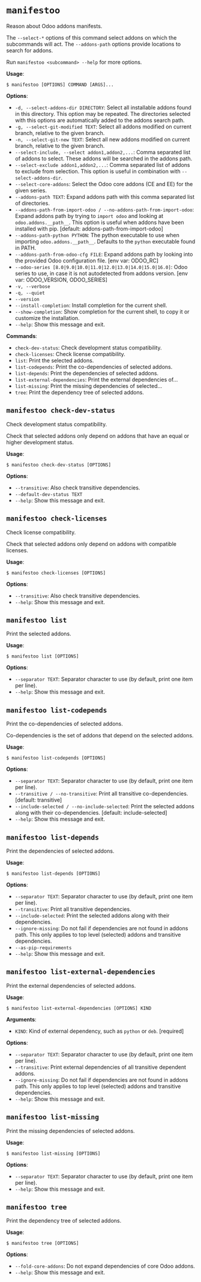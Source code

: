 # `manifestoo`

Reason about Odoo addons manifests.

The `--select-*` options of this command select addons on which the
subcommands will act. The `--addons-path` options provide locations to
search for addons.

Run `manifestoo <subcommand> --help` for more options.

**Usage**:

```console
$ manifestoo [OPTIONS] COMMAND [ARGS]...
```

**Options**:

* `-d, --select-addons-dir DIRECTORY`: Select all installable addons found in this directory. This option may be repeated. The directories selected with this options are automatically added to the addons search path.
* `-g, --select-git-modified TEXT`: Select all addons modified on current branch, relative to the given branch.
* `-n, --select-git-new TEXT`: Select all new addons modified on current branch, relative to the given branch.
* `--select-include, --select addon1,addon2,...`: Comma separated list of addons to select. These addons will be searched in the addons path.
* `--select-exclude addon1,addon2,...`: Comma separated list of addons to exclude from selection. This option is useful in combination with `--select-addons-dir`.
* `--select-core-addons`: Select the Odoo core addons (CE and EE) for the given series.
* `--addons-path TEXT`: Expand addons path with this comma separated list of directories.
* `--addons-path-from-import-odoo / --no-addons-path-from-import-odoo`: Expand addons path by trying to `import odoo` and looking at `odoo.addons.__path__`. This option is useful when addons have been installed with pip.  [default: addons-path-from-import-odoo]
* `--addons-path-python PYTHON`: The python executable to use when importing `odoo.addons.__path__`. Defaults to the `python` executable found in PATH.
* `--addons-path-from-odoo-cfg FILE`: Expand addons path by looking into the provided Odoo configuration file.   [env var: ODOO_RC]
* `--odoo-series [8.0|9.0|10.0|11.0|12.0|13.0|14.0|15.0|16.0]`: Odoo series to use, in case it is not autodetected from addons version.  [env var: ODOO_VERSION, ODOO_SERIES]
* `-v, --verbose`
* `-q, --quiet`
* `--version`
* `--install-completion`: Install completion for the current shell.
* `--show-completion`: Show completion for the current shell, to copy it or customize the installation.
* `--help`: Show this message and exit.

**Commands**:

* `check-dev-status`: Check development status compatibility.
* `check-licenses`: Check license compatibility.
* `list`: Print the selected addons.
* `list-codepends`: Print the co-dependencies of selected addons.
* `list-depends`: Print the dependencies of selected addons.
* `list-external-dependencies`: Print the external dependencies of...
* `list-missing`: Print the missing dependencies of selected...
* `tree`: Print the dependency tree of selected addons.

## `manifestoo check-dev-status`

Check development status compatibility.

Check that selected addons only depend on addons that have an equal
or higher development status.

**Usage**:

```console
$ manifestoo check-dev-status [OPTIONS]
```

**Options**:

* `--transitive`: Also check transitive dependencies.
* `--default-dev-status TEXT`
* `--help`: Show this message and exit.

## `manifestoo check-licenses`

Check license compatibility.

Check that selected addons only depend on addons with compatible
licenses.

**Usage**:

```console
$ manifestoo check-licenses [OPTIONS]
```

**Options**:

* `--transitive`: Also check transitive dependencies.
* `--help`: Show this message and exit.

## `manifestoo list`

Print the selected addons.

**Usage**:

```console
$ manifestoo list [OPTIONS]
```

**Options**:

* `--separator TEXT`: Separator character to use (by default, print one item per line).
* `--help`: Show this message and exit.

## `manifestoo list-codepends`

Print the co-dependencies of selected addons.

Co-dependencies is the set of addons that depend on the selected
addons.

**Usage**:

```console
$ manifestoo list-codepends [OPTIONS]
```

**Options**:

* `--separator TEXT`: Separator character to use (by default, print one item per line).
* `--transitive / --no-transitive`: Print all transitive co-dependencies.  [default: transitive]
* `--include-selected / --no-include-selected`: Print the selected addons along with their co-dependencies.  [default: include-selected]
* `--help`: Show this message and exit.

## `manifestoo list-depends`

Print the dependencies of selected addons.

**Usage**:

```console
$ manifestoo list-depends [OPTIONS]
```

**Options**:

* `--separator TEXT`: Separator character to use (by default, print one item per line).
* `--transitive`: Print all transitive dependencies.
* `--include-selected`: Print the selected addons along with their dependencies.
* `--ignore-missing`: Do not fail if dependencies are not found in addons path. This only applies to top level (selected) addons and transitive dependencies.
* `--as-pip-requirements`
* `--help`: Show this message and exit.

## `manifestoo list-external-dependencies`

Print the external dependencies of selected addons.

**Usage**:

```console
$ manifestoo list-external-dependencies [OPTIONS] KIND
```

**Arguments**:

* `KIND`: Kind of external dependency, such as `python` or `deb`.  [required]

**Options**:

* `--separator TEXT`: Separator character to use (by default, print one item per line).
* `--transitive`: Print external dependencies of all transitive dependent addons.
* `--ignore-missing`: Do not fail if dependencies are not found in addons path. This only applies to top level (selected) addons and transitive dependencies.
* `--help`: Show this message and exit.

## `manifestoo list-missing`

Print the missing dependencies of selected addons.

**Usage**:

```console
$ manifestoo list-missing [OPTIONS]
```

**Options**:

* `--separator TEXT`: Separator character to use (by default, print one item per line).
* `--help`: Show this message and exit.

## `manifestoo tree`

Print the dependency tree of selected addons.

**Usage**:

```console
$ manifestoo tree [OPTIONS]
```

**Options**:

* `--fold-core-addons`: Do not expand dependencies of core Odoo addons.
* `--help`: Show this message and exit.
